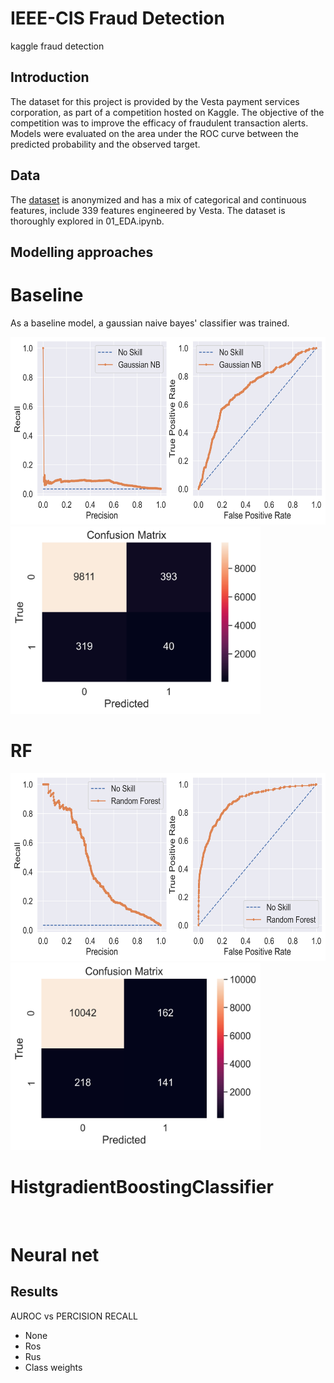 # IEEE-CIS Fraud Detection
kaggle fraud detection

## Introduction 

The dataset for this project is provided by the Vesta payment services corporation, 
as part of a competition hosted on Kaggle. The objective of the competition was to 
improve the efficacy of fraudulent transaction alerts. Models were evaluated on the 
area under the ROC curve between the predicted probability and the observed target.

## Data

The [dataset](https://www.kaggle.com/c/ieee-fraud-detection/discussion/101203) is 
anonymized and has a mix of categorical and continuous features, include 339 
features engineered by Vesta. The dataset is thoroughly explored in 01_EDA.ipynb.  

## Modelling approaches

# Baseline
As a baseline model, a gaussian naive bayes' classifier was trained.

<img src="https://github.com/BoronII/fraud-detection-pytorch-scikit-fastai/blob/master/figures/GaussianNB_aucs.jpg" width="600" height="300" /> <img src="https://github.com/BoronII/fraud-detection-pytorch-scikit-fastai/blob/master/figures/GaussianNB_cm.jpg" width="400" height="300" />

# RF

<img src="https://github.com/BoronII/fraud-detection-pytorch-scikit-fastai/blob/master/figures/Important_Features_RF_aucs.jpg" width="600" height="300" />
<img src="https://github.com/BoronII/fraud-detection-pytorch-scikit-fastai/blob/master/figures/Important_Features_RF_cm.jpg" width="400" height="300" />

# HistgradientBoostingClassifier

![]()
![]()

# Neural net

## Results

AUROC vs PERCISION RECALL
- None
- Ros
- Rus
- Class weights




